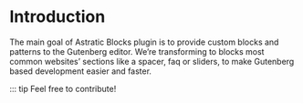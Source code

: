# Introduction

The main goal of Astratic Blocks plugin is to provide custom blocks and patterns to the Gutenberg editor. We’re transforming to blocks most common websites’ sections like a spacer, faq or sliders, to make Gutenberg based development easier and faster.

::: tip  Feel free to contribute!
